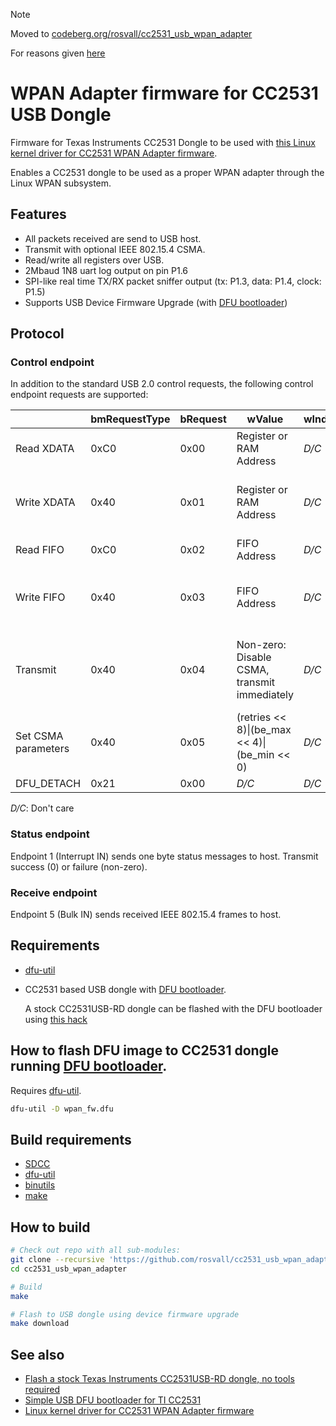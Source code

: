> [!NOTE]
> Moved to [codeberg.org/rosvall/cc2531_usb_wpan_adapter](https://codeberg.org/rosvall/cc2531_usb_wpan_adapter)
>
> For reasons given [here](https://github.com/rosvall/goodbye-github)

# WPAN Adapter firmware for CC2531 USB Dongle

Firmware for Texas Instruments CC2531 Dongle to be used with [this Linux kernel driver for CC2531 WPAN Adapter firmware](https://github.com/rosvall/cc2531_linux).

Enables a CC2531 dongle to be used as a proper WPAN adapter through the Linux WPAN subsystem.


## Features
- All packets received are send to USB host.
- Transmit with optional IEEE 802.15.4 CSMA.
- Read/write all registers over USB.
- 2Mbaud 1N8 uart log output on pin P1.6
- SPI-like real time TX/RX packet sniffer output (tx: P1.3, data: P1.4, clock: P1.5)
- Supports USB Device Firmware Upgrade (with [DFU bootloader](https://github.com/rosvall/cc2531_bootloader))


## Protocol
### Control endpoint
In addition to the standard USB 2.0 control requests, the following control endpoint requests are supported:

|                     | bmRequestType | bRequest | wValue                                       | wIndex | Data                                             |
|---------------------|---------------|----------|----------------------------------------------|--------|--------------------------------------------------|
| Read XDATA          | 0xC0          | 0x00     | Register or RAM Address                      | *D/C*  | Contents of RAM or register(s)                   |
| Write XDATA         | 0x40          | 0x01     | Register or RAM Address                      | *D/C*  | Data to be written, starting at address *wValue* |
| Read FIFO           | 0xC0          | 0x02     | FIFO Address                                 | *D/C*  | Contents of FIFO                                 |
| Write FIFO          | 0x40          | 0x03     | FIFO Address                                 | *D/C*  | Bytes to be written into specified address       |
| Transmit            | 0x40          | 0x04     | Non-zero: Disable CSMA, transmit immediately | *D/C*  | IEEE 802.15.4 frame to be written to radio FIFO  |
| Set CSMA parameters | 0x40          | 0x05     | (retries << 8)\|(be_max << 4)\|(be_min << 0) | *D/C*  | *D/C*                                            |
| DFU_DETACH          | 0x21          | 0x00     | *D/C*                                        | *D/C*  | *D/C*                                            |

*D/C*: Don't care

### Status endpoint
Endpoint 1 (Interrupt IN) sends one byte status messages to host. Transmit success (0) or failure (non-zero).

### Receive endpoint
Endpoint 5 (Bulk IN) sends received IEEE 802.15.4 frames to host.

## Requirements
- [dfu-util](https://sourceforge.net/projects/dfu-util/)
- CC2531 based USB dongle with [DFU bootloader](https://github.com/rosvall/cc2531_bootloader/).

    A stock CC2531USB-RD dongle can be flashed with the DFU bootloader using [this hack](https://github.com/rosvall/cc2531_oem_flasher)


## How to flash DFU image to CC2531 dongle running [DFU bootloader](https://github.com/rosvall/cc2531_bootloader/).
Requires [dfu-util](https://sourceforge.net/projects/dfu-util/).

```sh
dfu-util -D wpan_fw.dfu
```


## Build requirements
- [SDCC](https://sourceforge.net/projects/sdcc/)
- [dfu-util](https://sourceforge.net/projects/dfu-util/)
- [binutils](https://www.gnu.org/software/binutils/)
- [make](https://www.gnu.org/software/make/)


## How to build
```sh
# Check out repo with all sub-modules:
git clone --recursive 'https://github.com/rosvall/cc2531_usb_wpan_adapter.git' 
cd cc2531_usb_wpan_adapter

# Build
make

# Flash to USB dongle using device firmware upgrade
make download
```


## See also
 - [Flash a stock Texas Instruments CC2531USB-RD dongle, no tools required](https://github.com/rosvall/cc2531_oem_flasher)
 - [Simple USB DFU bootloader for TI CC2531](https://github.com/rosvall/cc2531_bootloader)
 - [Linux kernel driver for CC2531 WPAN Adapter firmware](https://github.com/rosvall/cc2531_linux)
